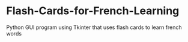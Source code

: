 # Flash-Cards-for-French-Learning
Python GUI program using Tkinter that uses flash cards to learn french words
